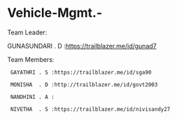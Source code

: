 # Vehicle-Mgmt.-
 
Team Leader:

  GUNASUNDARI . D  :https://trailblazer.me/id/gunad7
      
Team Members:

     GAYATHRI . S :https://trailblazer.me/id/sga90

     MONISHA  . D :http://trailblazer.me/id/govt2003

     NANDHINI . A :

     NIVETHA  . S :https://trailblazer.me/id/nivisandy27
